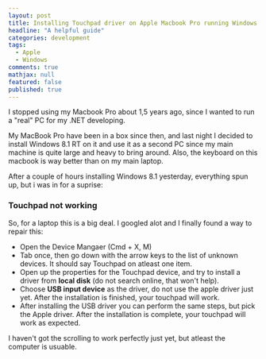 ```yaml
---
layout: post
title: Installing Touchpad driver on Apple Macbook Pro running Windows 8.1
headline: "A helpful guide"
categories: development
tags: 
  - Apple
  - Windows
comments: true
mathjax: null
featured: false
published: true
---
```

I stopped using my Macbook Pro about 1,5 years ago, since I wanted to run a "real" PC for my .NET developing.

My MacBook Pro have been in a box since then, and last night I decided to install Windows 8.1 RT on it and use it as a second PC since my main machine is quite large and heavy to bring around. Also, the keyboard on this macbook is way better than on my main laptop.

After a couple of hours installing Windows 8.1 yesterday, everything spun up, but i was in for a suprise:

### Touchpad not working
So, for a laptop this is a big deal. I googled alot and I finally found a way to repair this:

* Open the Device Mangaer (Cmd + X, M)
* Tab once, then go down with the arrow keys to the list of unknown devices. It should say Touchpad on atleast one item.
* Open up the properties for the Touchpad device, and try to install a driver from **local disk** (do not search online, that won't help).
* Choose **USB input device** as the driver, do not use the apple driver just yet. After the installation is finished, your touchpad will work.
* After installing the USB driver you can perform the same steps, but pick the Apple driver. After the installation is complete, your touchpad will work as expected.

I haven't got the scrolling to work perfectly just yet, but atleast the computer is usuable.
